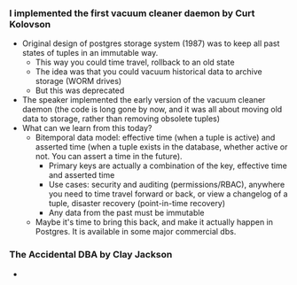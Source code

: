 ### I implemented the first vacuum cleaner daemon by Curt Kolovson

* Original design of postgres storage system (1987) was to keep all past states of tuples in an immutable way.
  * This way you could time travel, rollback to an old state
  * The idea was that you could vacuum historical data to archive storage (WORM drives)
  * But this was deprecated
* The speaker implemented the early version of the vacuum cleaner daemon (the code is long gone by now, and it was all about moving old data to storage, rather than removing obsolete tuples) 
* What can we learn from this today?
  * Bitemporal data model: effective time (when a tuple is active) and asserted time (when a tuple exists in the database, whether active or not.  You can assert a time in the future).
    * Primary keys are actually a combination of the key, effective time and asserted time
    * Use cases: security and auditing (permissions/RBAC), anywhere you need to time travel forward or back, or view a changelog of a tuple, disaster recovery (point-in-time recovery)
    * Any data from the past must be immutable
  * Maybe it's time to bring this back, and make it actually happen in Postgres.  It is available in some major commercial dbs.

### The Accidental DBA by Clay Jackson

* 
